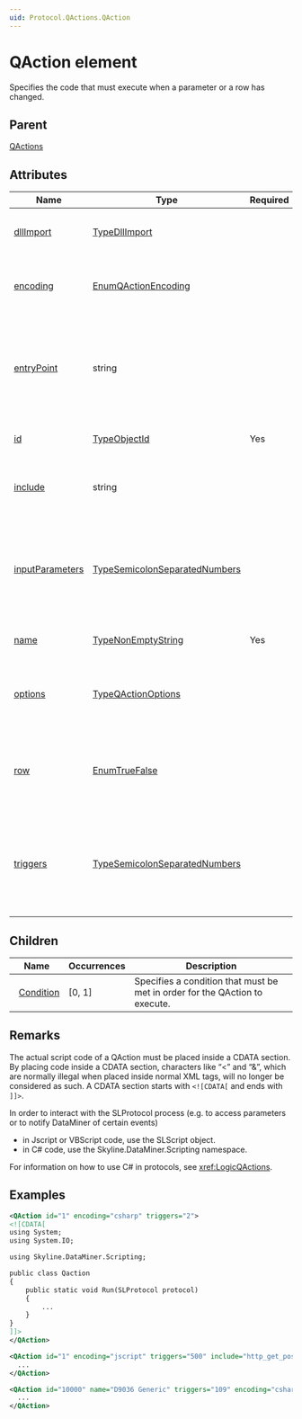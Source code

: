 ```yaml
---
uid: Protocol.QActions.QAction
---
```


# QAction element

Specifies the code that must execute when a parameter or a row has changed.

## Parent

[QActions](xref:Protocol.QActions)

## Attributes

|Name|Type|Required|Description|
|--- |--- |--- |--- |
|[dllImport](xref:Protocol.QActions.QAction-dllImport)|[TypeDllImport](xref:Protocol-TypeDllImport)||Specifies external DLL files used by the QAction.|
|[encoding](xref:Protocol.QActions.QAction-encoding)|[EnumQActionEncoding](xref:Protocol-EnumQActionEncoding)||Specifies the language in which the script has been written.|
|[entryPoint](xref:Protocol.QActions.QAction-entryPoint)|string||Defines the entry point method(s) corresponding with the parameter(s) triggering the QAction execution.|
|[id](xref:Protocol.QActions.QAction-id)|[TypeObjectId](xref:Protocol-TypeObjectId)|Yes|Specifies the unique QAction ID.|
|[include](xref:Protocol.QActions.QAction-include)|string||Specifies the name of the external script to be executed.|
|[inputParameters](xref:Protocol.QActions.QAction-inputParameters)|[TypeSemicolonSeparatedNumbers](xref:Protocol-TypeSemicolonSeparatedNumbers)||Specifies the IDs of the parameters that will be passed to functions inside the QAction script.|
|[name](xref:Protocol.QActions.QAction-name)|[TypeNonEmptyString](xref:Protocol-TypeNonEmptyString)|Yes|Specifies the name of the QAction.|
|[options](xref:Protocol.QActions.QAction-options)|[TypeQActionOptions](xref:Protocol-TypeQActionOptions)||Allows you to specify a number of options, separated by semicolons.|
|[row](xref:Protocol.QActions.QAction-row)|[EnumTrueFalse](xref:Protocol-EnumTrueFalse)||If set to "true", the QAction will be executed when a row of a table has changed.|
|[triggers](xref:Protocol.QActions.QAction-triggers)|[TypeSemicolonSeparatedNumbers](xref:Protocol-TypeSemicolonSeparatedNumbers)||Specifies the IDs of the parameters that will cause the QAction to be executed each time their value changes.|

## Children

|Name|Occurrences|Description|
|--- |--- |--- |
|&nbsp;&nbsp;[Condition](xref:Protocol.QActions.QAction.Condition)|[0, 1]|Specifies a condition that must be met in order for the QAction to execute.|

## Remarks

The actual script code of a QAction must be placed inside a CDATA section. By placing code inside a CDATA section, characters like “<” and “&”, which are normally illegal when placed inside normal XML tags, will no longer be considered as such. A CDATA section starts with `<![CDATA[` and ends with `]]>`.

In order to interact with the SLProtocol process (e.g. to access parameters or to notify DataMiner of certain events)

- in Jscript or VBScript code, use the SLScript object.
- in C# code, use the Skyline.DataMiner.Scripting namespace.

For information on how to use C# in protocols, see <xref:LogicQActions>.

## Examples

```xml
<QAction id="1" encoding="csharp" triggers="2">
<![CDATA[
using System;
using System.IO;

using Skyline.DataMiner.Scripting;

public class Qaction
{
	public static void Run(SLProtocol protocol)
    {
		...
	}
}
]]>
</QAction>
```

```xml
<QAction id="1" encoding="jscript" triggers="500" include="http_get_post.js">
  ...
</QAction>
```

```xml
<QAction id="10000" name="D9036 Generic" triggers="109" encoding="csharp" options="dllname=D9036GenericClasses.dll" >
  ...
</QAction>
```
